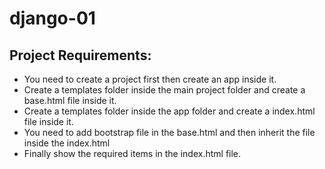 # django-01

## Project Requirements: 

- You need to create a project first then create an app inside it. 
- Create a templates folder inside the main project folder and create a base.html file inside it. 
- Create a templates folder inside the app folder and create a index.html file inside it.
- You need to add bootstrap file in the base.html and then inherit the file inside the index.html
- Finally show the required items in the index.html file.

